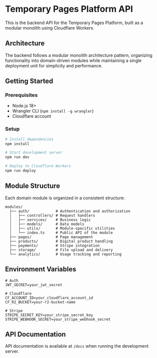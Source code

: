 # Temporary Pages Platform API

This is the backend API for the Temporary Pages Platform, built as a modular monolith using Cloudflare Workers.

## Architecture

The backend follows a modular monolith architecture pattern, organizing functionality into domain-driven modules while maintaining a single deployment unit for simplicity and performance.

## Getting Started

### Prerequisites

- Node.js 18+
- Wrangler CLI (`npm install -g wrangler`)
- Cloudflare account

### Setup

```bash
# Install dependencies
npm install

# Start development server
npm run dev

# Deploy to Cloudflare Workers
npm run deploy
```

## Module Structure

Each domain module is organized in a consistent structure:

```
modules/
  ├── auth/            # Authentication and authorization
  │   ├── controllers/ # Request handlers
  │   ├── services/    # Business logic
  │   ├── models/      # Data models
  │   ├── utils/       # Module-specific utilities
  │   └── index.ts     # Public API of the module
  ├── pages/           # Page management
  ├── products/        # Digital product handling
  ├── payments/        # Stripe integration
  ├── storage/         # File upload and delivery
  └── analytics/       # Usage tracking and reporting
```

## Environment Variables

```
# Auth
JWT_SECRET=your_jwt_secret

# Cloudflare
CF_ACCOUNT_ID=your_cloudflare_account_id
CF_R2_BUCKET=your-r2-bucket-name

# Stripe
STRIPE_SECRET_KEY=your_stripe_secret_key
STRIPE_WEBHOOK_SECRET=your_stripe_webhook_secret
```

## API Documentation

API documentation is available at `/docs` when running the development server.